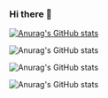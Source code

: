 ### Hi there 👋

<!--
**ALTbruno/altbruno** is a ✨ _special_ ✨ repository because its `README.md` (this file) appears on your GitHub profile.

Here are some ideas to get you started:

- 🔭 I’m currently working on ...
- 🌱 I’m currently learning ...
- 👯 I’m looking to collaborate on ...
- 🤔 I’m looking for help with ...
- 💬 Ask me about ...
- 📫 How to reach me: ...
- 😄 Pronouns: ...
- ⚡ Fun fact: ...
-->

[![Anurag's GitHub stats](https://github-readme-stats.vercel.app/api?username=altbruno)](https://github.com/anuraghazra/github-readme-stats)

![Anurag's GitHub stats](https://github-readme-stats.vercel.app/api?altbruno=anuraghazra&count_private=true)

![Anurag's GitHub stats](https://github-readme-stats.vercel.app/api?altbruno=anuraghazra&show_icons=true)

![Anurag's GitHub stats](https://github-readme-stats.vercel.app/api?username=anuraghazra&show_icons=true&theme=radical)

